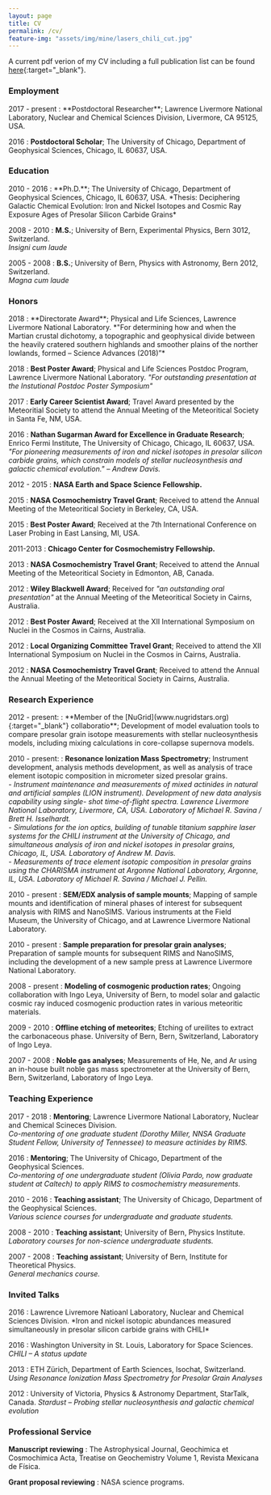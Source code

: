 ```yaml
---
layout: page
title: CV
permalink: /cv/
feature-img: "assets/img/mine/lasers_chili_cut.jpg"
---
```



A current pdf verion of my CV including a full publication list can be found [here](/assets/pdf/cv.pdf){:target="_blank"}.

<h3>Employment</h3>
2017 - present
:   **Postdoctoral Researcher**; Lawrence Livermore National Laboratory, Nuclear and Chemical Sciences Division, Livermore, CA 95125, USA.  
	
2016
:   **Postdoctoral Scholar**; The University of Chicago, Department of Geophysical Sciences, Chicago, IL 60637, USA.

<h3>Education</h3>
2010 - 2016
:	**Ph.D.**; The University of Chicago, Department of Geophysical Sciences, Chicago, IL 60637, USA.  
	*Thesis: Deciphering Galactic Chemical Evolution: Iron and Nickel Isotopes and Cosmic Ray Exposure Ages of Presolar Silicon Carbide Grains*
	
2008 - 2010
:	**M.S.**; University of Bern, Experimental Physics, Bern 3012, Switzerland.  
	*Insigni cum laude*
  
2005 - 2008
:	**B.S.**; University of Bern, Physics with Astronomy, Bern 2012, Switzerland.  
	*Magna cum laude*
	
<h3>Honors</h3>
2018
:	**Directorate Award**; Physical and Life Sciences, Lawrence Livermore National Laboratory.  
	*"For determining how and when the Martian crustal dichotomy, a topographic and geophysical divide between the heavily cratered southern highlands and smoother plains of the norther lowlands, formed – Science Advances (2018)”*
	
2018
:	**Best Poster Award**; Physical and Life Sciences Postdoc Program, Lawrence Livermore National Laboratory.
	*"For outstanding presentation at the Instutional Postdoc Poster Symposium"*

2017
:	**Early Career Scientist Award**; Travel Award presented by the Meteoritial Society to attend the Annual Meeting of the Meteoritical Society in Santa Fe, NM, USA.


2016
:	**Nathan Sugarman Award for Excellence in Graduate Research**; Enrico Fermi Institute, The University of Chicago, Chicago, IL 60637, USA.  
	*"For pioneering measurements of iron and nickel isotopes in presolar silicon carbide grains, which constrain models of stellar nucleosynthesis and galactic chemical evolution." – Andrew Davis.*
	
2012 - 2015
:	**NASA Earth and Space Science Fellowship.**

2015
:	**NASA Cosmochemistry Travel Grant**; Received to attend the Annual Meeting of the Meteoritical Society in Berkeley, CA, USA.2015
:	**Best Poster Award**; Received at the 7th International Conference on Laser Probing in East Lansing, MI, USA.

2011-2013
:	**Chicago Center for Cosmochemistry Fellowship.**

2013
:	**NASA Cosmochemistry Travel Grant**; Received to attend the Annual Meeting of the Meteoritical Society in Edmonton, AB, Canada.2012
:	**Wiley Blackwell Award**; Received for *"an outstanding oral presentation"* at the Annual Meeting of the Meteoritical Society in Cairns, Australia.

2012
:	**Best Poster Award**; Received at the XII International Symposium on Nuclei in the Cosmos in Cairns, Australia.2012
:	**Local Organizing Committee Travel Grant**; Received to attend the XII International Symposium on Nuclei in the Cosmos in Cairns, Australia.

2012
:	**NASA Cosmochemistry Travel Grant**; Received to attend the Annual the Annual Meeting of the Meteoritical Society in Cairns, Australia.

<h3>Research Experience</h3>
2012 - present:
:	**Member of the [NuGrid](www.nugridstars.org){:target="_blank"} collaboratio**; Development of model evaluation tools to compare presolar grain isotope measurements with stellar nucleosynthesis models, including mixing calculations in core-collapse supernova models.

2010 - present:
:	**Resonance Ionization Mass Spectrometry**; Instrument development, analysis methods development, as well as analysis of trace element isotopic composition in micrometer sized presolar grains.  
	- *Instrument maintenance and measurements of mixed actinides in natural and artificialsamples (LION instrument). Development of new data analysis capability using single- shot time-of-flight spectra. Lawrence Livermore National Laboratory, Livermore, CA, USA. Laboratory of Michael R. Savina / Brett H. Isselhardt.*  
	- *Simulations for the ion optics, building of tunable titanium sapphire laser systems for the CHILI instrument at the University of Chicago, and simultaneous analysis of iron and nickel isotopes in presolar grains, Chicago, IL, USA. Laboratory of Andrew M. Davis.*  
	- *Measurements of trace element isotopic composition in presolar grains using the CHARISMA instrument at Argonne National Laboratory, Argonne, IL, USA. Laboratory of Michael R. Savina / Michael J. Pellin.*

2010 - present
:	**SEM/EDX analysis of sample mounts**; Mapping of sample mounts and identification of mineral phases of interest for subsequent analysis with RIMS and NanoSIMS. Various instruments at the Field Museum, the University of Chicago, and at Lawrence Livermore National Laboratory.

2010 - present
:	**Sample preparation for presolar grain analyses**; Preparation of sample mounts for subsequent RIMS and NanoSIMS, including the development of a new sample press at Lawrence Livermore National Laboratory.

2008 - present
:	**Modeling of cosmogenic production rates**; Ongoing collaboration with Ingo Leya, University of Bern, to model solar and galactic cosmic ray induced cosmogenic production rates in various meteoritic materials.

2009 - 2010
:	**Offline etching of meteorites**; Etching of ureilites to extract the carbonaceous phase. University of Bern, Bern, Switzerland, Laboratory of Ingo Leya.

2007 - 2008
:	**Noble gas analyses**; Measurements of He, Ne, and Ar using an in-house built noble gas mass spectrometer at the University of Bern, Bern, Switzerland, Laboratory of Ingo Leya.

<h3>Teaching Experience</h3>

2017 - 2018
:	**Mentoring**; Lawrence Livermore National Laboratory, Nuclear and Chemical Scineces Division.  
	*Co-mentoring of one graduate student (Dorothy Miller, NNSA Graduate Student Fellow, University of Tennessee) to measure actinides by RIMS.*

2016
:	**Mentoring**; The University of Chicago, Department of the Geophysical Sciences.  
	*Co-mentoring of one undergraduate student (Olivia Pardo, now graduate student at Caltech) to apply RIMS to cosmochemistry measurements.*2010 - 2016
:	**Teaching assistant**; The University of Chicago, Department of the Geophysical Sciences.  
	*Various science courses for undergraduate and graduate students.*
	
2008 - 2010
:	**Teaching assistant**; University of Bern, Physics Institute.  
	*Laboratory courses for non-science undergraduate students.*
	
2007 - 2008
:	**Teaching assistant**; University of Bern, Institute for Theoretical Physics.  
	*General mechanics course.*
	
<h3>Invited Talks</h3>
2016
:	Lawrence Livremore Natioanl Laboratory, Nuclear and Chemical Sciences Division.  
	*Iron and nickel isotopic abundances measured simultaneously in presolar silicon carbide grains with CHILI*
	
2016
:	Washington University in St. Louis, Laboratory for Space Sciences.
	*CHILI – A status update*
	
2013
:	ETH Zürich, Department of Earth Sciences, Isochat, Switzerland.
	*Using Resonance Ionization Mass Spectrometry for Presolar Grain Analyses*
	
2012
:	University of Victoria, Physics & Astronomy Department, StarTalk, Canada.
	*Stardust – Probing stellar nucleosynthesis and galactic chemical evolution*
	
<h3>Professional Service</h3>

**Manuscript reviewing**
:	The Astrophysical Journal, Geochimica et Cosmochimica Acta, Treatise on Geochemistry Volume 1, Revista Mexicana de Física.

**Grant proposal reviewing**
:	NASA science programs.
